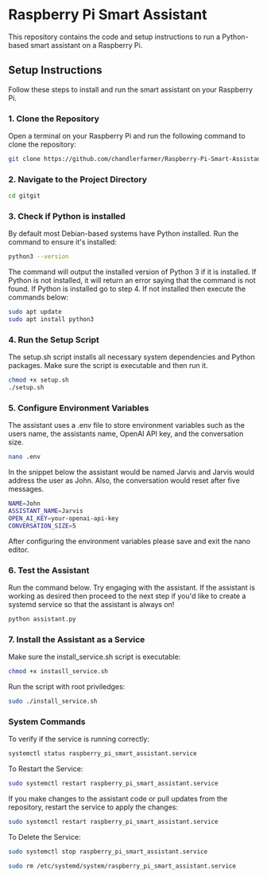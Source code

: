 # Raspberry Pi Smart Assistant

This repository contains the code and setup instructions to run a Python-based smart assistant on a Raspberry Pi.

## Setup Instructions

Follow these steps to install and run the smart assistant on your Raspberry Pi.

### 1. Clone the Repository

Open a terminal on your Raspberry Pi and run the following command to clone the repository:

```bash
git clone https://github.com/chandlerfarmer/Raspberry-Pi-Smart-Assistant.git
```
### 2. Navigate to the Project Directory
``` bash
cd gitgit
```
### 3. Check if Python is installed
By default most Debian-based systems have Python installed. Run the command to ensure it's installed:
```bash
python3 --version
```
The command will output the installed version of Python 3 if it is installed. If Python is not installed, it will return an error saying that the command is not found. If Python is installed go to step 4. If not installed then execute the commands below:
```bash
sudo apt update
sudo apt install python3
```
### 4. Run the Setup Script
The setup.sh script installs all necessary system dependencies and Python packages. Make sure the script is executable and then run it.
```bash
chmod +x setup.sh
./setup.sh
```
### 5. Configure Environment Variables
The assistant uses a .env file to store environment variables such as the users name, the assistants name, OpenAI API key, and the conversation size. 
```bash
nano .env
```
In the snippet below the assistant would be named Jarvis and Jarvis would address the user as John. Also, the conversation would reset after five messages.
```bash
NAME=John
ASSISTANT_NAME=Jarvis
OPEN_AI_KEY=your-openai-api-key
CONVERSATION_SIZE=5
```
After configuring the environment variables please save and exit the nano editor. 

### 6. Test the Assistant
Run the command below. Try engaging with the assistant. If the assistant is working as desired then proceed to the next step if you'd like to create a systemd service so that the assistant is always on!
```bash
python assistant.py
```
### 7. Install the Assistant as a Service
Make sure the install_service.sh script is executable:
```bash
chmod +x instasll_service.sh
```
Run the script with root priviledges:
```bash
sudo ./install_service.sh
```
### System Commands
To verify if the service is running correctly:
```bash
systemctl status raspberry_pi_smart_assistant.service
```
To Restart the Service:
```bash
sudo systemctl restart raspberry_pi_smart_assistant.service
```
If you make changes to the assistant code or pull updates from the repository, restart the service to apply the changes:
```bash
sudo systemctl restart raspberry_pi_smart_assistant.service
```
To Delete the Service: 
```bash
sudo systemctl stop raspberry_pi_smart_assistant.service
```
```bash
sudo rm /etc/systemd/system/raspberry_pi_smart_assistant.service
```

